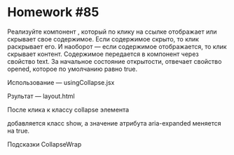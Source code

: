 # Homework #85
Реализуйте компонент <CollapseWrap>, который по клику на ссылке отображает или скрывает свое содержимое. Если содержимое скрыто, то клик раскрывает его. И наоборот — если содержимое отображается, то клик скрывает контент. Содержимое передается в компонент через свойство text. За начальное состояние открытости, отвечает свойство opened, которое по умолчанию равно true.

Использование — usingCollapse.jsx

Рзультат — layout.html

После клика к классу collapse элемента <div> добавляется класс show, a значение атрибута aria-expanded меняется на true.

Подсказки
CollapseWrap

